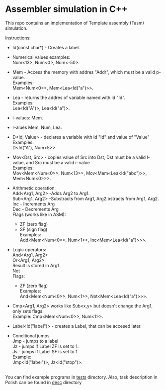 # Assembler simulation in C++
This repo contains an implementation of Template assembly (Tasm) simulation.

Instructions:

* Id(const char*) - Creates a label.

* Numerical values examples: <br>
  Num<13>, Num<0>, Num<-50>.

* Mem<Addr> - Access the memory with addres "Addr", which must be a valid p-value.<br>
  Examples: <br>
  Mem<Num<0>>, Mem<Lea<Id("a")>>.

* Lea<Id> - returns the addres of variable named with id "Id".<br>
  Examples:<br>
  Lea<Id("A")>, Lea<Id("a")>.

* l-values: Mem.

* r-alues Mem, Num, Lea.

*  D<Id, Value> - declares a variable with id "Id" and value of "Value"<br>
  Examples:<br>
  D<Id("A"), Num<5>>.

* Mov<Dst, Src> - copies value of Src into Dst, Dst must be a valid l-value, and Src must be a valid r-value<br>
  Examples:<br>
  Mov<Mem<Num<0>>, Num<13>>, Mov<Mem<Lea<Id("abc")>>, Mem<Num<0>>>.

* Arithmetic operation:<br>
  Add<Arg1, Arg2> -Adds Arg2 to Arg1.<br>
 Sub<Arg1, Arg2> -Substracts from Arg1, Arg2.bstracts from Arg1, Arg2.<br>
  Inc<Arg> - Increments Arg<br>
  Dec<Arg> - Decrements Arg<br>
  Flags (works like in ASM):<br>
  - ZF (zero flag)<br>
  - SF (sign flag)<br>
  Examples:<br>
  Add<Mem<Num<0>>, Num<1>>, Inc<Mem<Lea<Id("a")>>>.<br>

* Logic operators:<br>
  And<Arg1, Arg2> <br>
  Or<Arg1, Arg2> <br>
  Result is stored in Arg1.<br>
  Not<Arg><br>
  Flags:<br>
  - ZF (zero flag)<br>
  Examples:<br>
  And<Mem<Num<0>>, Num<1>>, Not<Mem<Lea<Id("a")>>>.

* Cmp<Arg1, Arg2> works like Sub<x,y> but doesn't change the Arg1, only sets flags.<br>
  Example: Cmp<Mem<Num<0>>, Num<1>>.

* Label<Id("label")> - creates a Label, that can be accesed later.

* Conditional jumps<br>
  Jmp<Label> - jumps to a label<br>
  Jz<Label>  - jumps if Label ZF is set to 1.<br>
  Js<Label>  - jumps if Label SF is set to 1.<br>
  Example:<br>
  Jmp<Id("label")>, Jz<Id("stop")>.

<br> You can find example programs in [tests](tests) directory. Also, task description in Polish can be found in [desc](desc) directory
